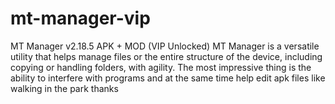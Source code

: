 # mt-manager-vip
MT Manager v2.18.5 APK + MOD (VIP Unlocked) MT Manager is a versatile utility that helps manage files or the entire structure of the device, including copying or handling folders, with agility. The most impressive thing is the ability to interfere with programs and at the same time help edit apk files like walking in the park thanks
